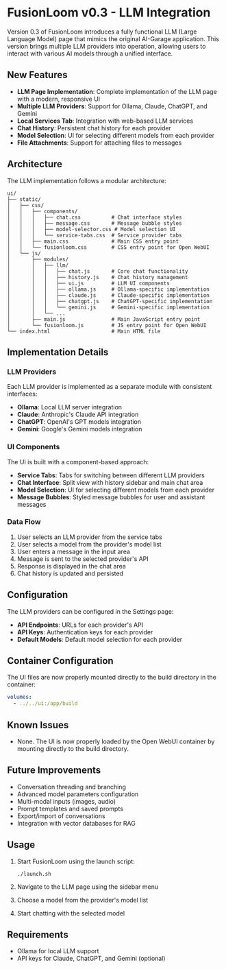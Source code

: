 # FusionLoom v0.3 - LLM Integration

Version 0.3 of FusionLoom introduces a fully functional LLM (Large Language Model) page that mimics the original AI-Garage application. This version brings multiple LLM providers into operation, allowing users to interact with various AI models through a unified interface.

## New Features

- **LLM Page Implementation**: Complete implementation of the LLM page with a modern, responsive UI
- **Multiple LLM Providers**: Support for Ollama, Claude, ChatGPT, and Gemini
- **Local Services Tab**: Integration with web-based LLM services
- **Chat History**: Persistent chat history for each provider
- **Model Selection**: UI for selecting different models from each provider
- **File Attachments**: Support for attaching files to messages

## Architecture

The LLM implementation follows a modular architecture:

```
ui/
├── static/
│   ├── css/
│   │   ├── components/
│   │   │   ├── chat.css          # Chat interface styles
│   │   │   ├── message.css       # Message bubble styles
│   │   │   ├── model-selector.css # Model selection UI
│   │   │   └── service-tabs.css  # Service provider tabs
│   │   ├── main.css              # Main CSS entry point
│   │   └── fusionloom.css        # CSS entry point for Open WebUI
│   └── js/
│       ├── modules/
│       │   ├── llm/
│       │   │   ├── chat.js       # Core chat functionality
│       │   │   ├── history.js    # Chat history management
│       │   │   ├── ui.js         # LLM UI components
│       │   │   ├── ollama.js     # Ollama-specific implementation
│       │   │   ├── claude.js     # Claude-specific implementation
│       │   │   ├── chatgpt.js    # ChatGPT-specific implementation
│       │   │   └── gemini.js     # Gemini-specific implementation
│       │   └── ...
│       ├── main.js               # Main JavaScript entry point
│       └── fusionloom.js         # JS entry point for Open WebUI
└── index.html                    # Main HTML file
```

## Implementation Details

### LLM Providers

Each LLM provider is implemented as a separate module with consistent interfaces:

- **Ollama**: Local LLM server integration
- **Claude**: Anthropic's Claude API integration
- **ChatGPT**: OpenAI's GPT models integration
- **Gemini**: Google's Gemini models integration

### UI Components

The UI is built with a component-based approach:

- **Service Tabs**: Tabs for switching between different LLM providers
- **Chat Interface**: Split view with history sidebar and main chat area
- **Model Selection**: UI for selecting different models from each provider
- **Message Bubbles**: Styled message bubbles for user and assistant messages

### Data Flow

1. User selects an LLM provider from the service tabs
2. User selects a model from the provider's model list
3. User enters a message in the input area
4. Message is sent to the selected provider's API
5. Response is displayed in the chat area
6. Chat history is updated and persisted

## Configuration

The LLM providers can be configured in the Settings page:

- **API Endpoints**: URLs for each provider's API
- **API Keys**: Authentication keys for each provider
- **Default Models**: Default model selection for each provider

## Container Configuration

The UI files are now properly mounted directly to the build directory in the container:

```yaml
volumes:
  - ../../ui:/app/build
```

## Known Issues

- None. The UI is now properly loaded by the Open WebUI container by mounting directly to the build directory.

## Future Improvements

- Conversation threading and branching
- Advanced model parameters configuration
- Multi-modal inputs (images, audio)
- Prompt templates and saved prompts
- Export/import of conversations
- Integration with vector databases for RAG

## Usage

1. Start FusionLoom using the launch script:
   ```
   ./launch.sh
   ```

2. Navigate to the LLM page using the sidebar menu
3. Choose a model from the provider's model list
4. Start chatting with the selected model

## Requirements

- Ollama for local LLM support
- API keys for Claude, ChatGPT, and Gemini (optional)
